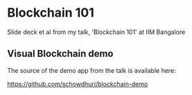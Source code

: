 # Blockchain 101
Slide deck et al from my talk, 'Blockchain 101' at IIM Bangalore

## Visual Blockchain demo
The source of the demo app from the talk is available here:

https://github.com/schowdhuri/blockchain-demo
